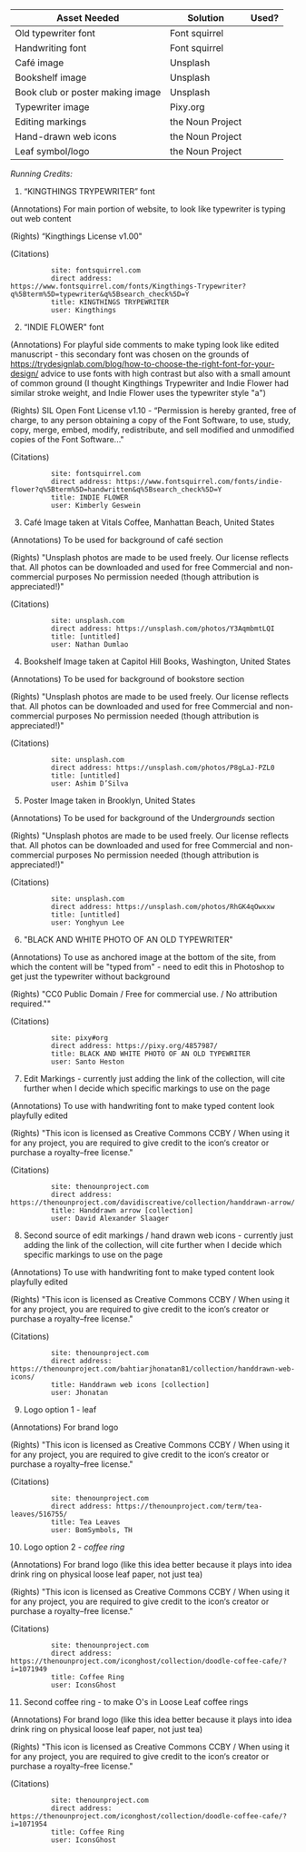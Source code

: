 | Asset Needed                     | Solution         | Used? |
| -------------------------------- | ---------------- | ----- |
| Old typewriter font              | Font squirrel    |       |
| Handwriting font                 | Font squirrel    |       |
| Café image                       | Unsplash         |       |
| Bookshelf image                  | Unsplash         |       |
| Book club or poster making image | Unsplash         |       |
| Typewriter image                 | Pixy.org         |       |
| Editing markings                 | the Noun Project |       |
| Hand-drawn web icons             | the Noun Project |       |
| Leaf symbol/logo                 | the Noun Project |       |

*Running Credits:*

1. “KINGTHINGS TRYPEWRITER” font

(Annotations) For main portion of website, to look like typewriter is typing out web content

(Rights) “Kingthings License v1.00"

(Citations)

              site: fontsquirrel.com
              direct address: https://www.fontsquirrel.com/fonts/Kingthings-Trypewriter?q%5Bterm%5D=typewriter&q%5Bsearch_check%5D=Y
              title: KINGTHINGS TRYPEWRITER
              user: Kingthings

2. “INDIE FLOWER" font

(Annotations) For playful side comments to make typing look like edited manuscript - this secondary font was chosen on the grounds of https://trydesignlab.com/blog/how-to-choose-the-right-font-for-your-design/ advice to use fonts with high contrast but also with a small amount of common ground (I thought Kingthings Trypewriter and Indie Flower had similar stroke weight, and Indie Flower uses the typewriter style "a")

(Rights) SIL Open Font License v1.10 - “Permission is hereby granted, free of charge, to any person obtaining a copy of the Font Software, to use, study, copy, merge, embed, modify, redistribute, and sell modified and unmodified copies of the Font Software..."

(Citations)

              site: fontsquirrel.com
              direct address: https://www.fontsquirrel.com/fonts/indie-flower?q%5Bterm%5D=handwritten&q%5Bsearch_check%5D=Y
              title: INDIE FLOWER
              user: Kimberly Geswein

3. Café Image taken at Vitals Coffee, Manhattan Beach, United States

(Annotations) To be used for background of café section

(Rights) "Unsplash photos are made to be used freely. Our license reflects that.
            All photos can be downloaded and used for free
            Commercial and non-commercial purposes
            No permission needed (though attribution is appreciated!)"

(Citations)

              site: unsplash.com
              direct address: https://unsplash.com/photos/Y3AqmbmtLQI
              title: [untitled]
              user: Nathan Dumlao

4. Bookshelf Image taken at Capitol Hill Books, Washington, United States

(Annotations) To be used for background of bookstore section

(Rights) "Unsplash photos are made to be used freely. Our license reflects that.
            All photos can be downloaded and used for free
            Commercial and non-commercial purposes
            No permission needed (though attribution is appreciated!)"

(Citations)

              site: unsplash.com
              direct address: https://unsplash.com/photos/P8gLaJ-PZL0
              title: [untitled]
              user: Ashim D’Silva

5. Poster Image taken in Brooklyn, United States

(Annotations) To be used for background of the Under*grounds* section

(Rights) "Unsplash photos are made to be used freely. Our license reflects that.
            All photos can be downloaded and used for free
            Commercial and non-commercial purposes
            No permission needed (though attribution is appreciated!)"

(Citations)

              site: unsplash.com
              direct address: https://unsplash.com/photos/RhGK4qOwxxw
              title: [untitled]
              user: Yonghyun Lee

6. "BLACK AND WHITE PHOTO OF AN OLD TYPEWRITER"

(Annotations) To use as anchored image at the bottom of the site, from which the content will be "typed from" - need to edit this in Photoshop to get just the typewriter without background

(Rights) "CC0 Public Domain / Free for commercial use. / No attribution required.""

(Citations)

              site: pixy#org
              direct address: https://pixy.org/4857987/
              title: BLACK AND WHITE PHOTO OF AN OLD TYPEWRITER
              user: Santo Heston

7. Edit Markings - currently just adding the link of the collection, will cite further when I decide which specific markings to use on the page

(Annotations) To use with handwriting font to make typed content look playfully edited

(Rights) "This icon is licensed as Creative Commons CCBY / When using it for any project, you are required to give credit to the icon‘s creator or purchase a royalty–free license."

(Citations)

              site: thenounproject.com
              direct address: https://thenounproject.com/davidiscreative/collection/handdrawn-arrow/
              title: Handdrawn arrow [collection]
              user: David Alexander Slaager

8. Second source of edit markings / hand drawn web icons - currently just adding the link of the collection, will cite further when I decide which specific markings to use on the page

(Annotations) To use with handwriting font to make typed content look playfully edited

(Rights) "This icon is licensed as Creative Commons CCBY / When using it for any project, you are required to give credit to the icon‘s creator or purchase a royalty–free license."

(Citations)

              site: thenounproject.com
              direct address: https://thenounproject.com/bahtiarjhonatan81/collection/handdrawn-web-icons/
              title: Handdrawn web icons [collection]
              user: Jhonatan

9. Logo option 1 - leaf

(Annotations) For brand logo

(Rights) "This icon is licensed as Creative Commons CCBY / When using it for any project, you are required to give credit to the icon‘s creator or purchase a royalty–free license."

(Citations)

              site: thenounproject.com
              direct address: https://thenounproject.com/term/tea-leaves/516755/
              title: Tea Leaves
              user: BomSymbols, TH

10. Logo option 2 - *coffee ring*

(Annotations) For brand logo (like this idea better because it plays into idea drink ring on physical loose leaf paper, not just tea)

(Rights) "This icon is licensed as Creative Commons CCBY / When using it for any project, you are required to give credit to the icon‘s creator or purchase a royalty–free license."

(Citations)

              site: thenounproject.com
              direct address: https://thenounproject.com/iconghost/collection/doodle-coffee-cafe/?i=1071949
              title: Coffee Ring
              user: IconsGhost

11. Second coffee ring - to make O's in Loose Leaf coffee rings

(Annotations) For brand logo (like this idea better because it plays into idea drink ring on physical loose leaf paper, not just tea)

(Rights) "This icon is licensed as Creative Commons CCBY / When using it for any project, you are required to give credit to the icon‘s creator or purchase a royalty–free license."

(Citations)

              site: thenounproject.com
              direct address: https://thenounproject.com/iconghost/collection/doodle-coffee-cafe/?i=1071954
              title: Coffee Ring
              user: IconsGhost
